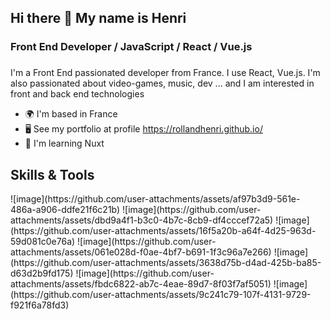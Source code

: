 ## Hi there 👋 My name is Henri
### Front End Developer / JavaScript / React / Vue.js

###
I'm a Front End passionated developer from France. I use React, Vue.js. I'm also passionated about video-games, music, dev ... and I am interested in front and back end technologies

- 🌍  I'm based in France
- 🖥️  See my portfolio at profile https://rollandhenri.github.io/
- 🧠  I'm learning Nuxt


## Skills & Tools

<div style="">
![image](https://github.com/user-attachments/assets/af97b3d9-561e-486a-a906-ddfe21f6c21b) ![image](https://github.com/user-attachments/assets/dbd9a4f1-b3c0-4b7c-8cb9-df4cccef72a5) ![image](https://github.com/user-attachments/assets/16f5a20b-a64f-4d25-963d-59d081c0e76a) ![image](https://github.com/user-attachments/assets/061e028d-f0ae-4bf7-b691-1f3c96a7e266)     ![image](https://github.com/user-attachments/assets/3638d75b-d4ad-425b-ba85-d63d2b9fd175) ![image](https://github.com/user-attachments/assets/fbdc6822-ab7c-4eae-89d7-8f03f7af5051) ![image](https://github.com/user-attachments/assets/9c241c79-107f-4131-9729-f921f6a78fd3)
</div>












